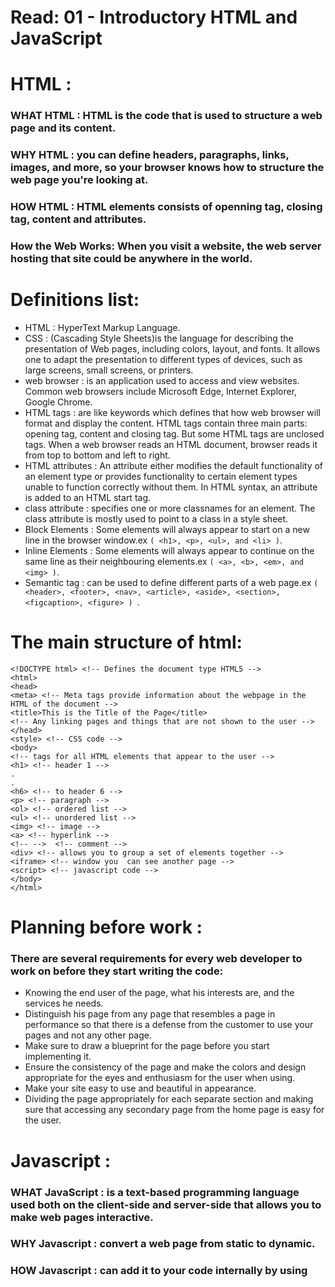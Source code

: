 # Read: 01 - Introductory HTML and JavaScript
# HTML :
### WHAT HTML : HTML is the code that is used to structure a web page and its content. ‏
### WHY HTML : you can define headers, paragraphs, links, images, and more, so your browser knows how to structure the web page you're looking at.
### HOW HTML : HTML elements consists of openning tag, closing tag, content and attributes.
### How the Web Works: When you visit a website, the web server hosting that site could be anywhere in the  world.
# Definitions list:
* HTML : HyperText Markup Language.
* CSS : (Cascading Style Sheets)is the language for describing the presentation of Web pages, including colors, layout, and fonts. It allows one to adapt the presentation to different types of devices, such as large screens, small screens, or printers.
* web browser : is an application used to access and view websites. Common web browsers include Microsoft Edge, Internet Explorer, Google Chrome.
* HTML tags : are like keywords which defines that how web browser will format and display the content. HTML tags contain three main parts: opening tag, content and closing tag. But some HTML tags are unclosed tags. When a web browser reads an HTML document, browser reads it from top to bottom and left to right.
* HTML attributes : An attribute either modifies the default functionality of an element type or provides functionality to certain element types unable to function correctly without them. In HTML syntax, an attribute is added to an HTML start tag.
* class attribute : specifies one or more classnames for an element. The class attribute is mostly used to point to a class in a style sheet.
* Block Elements : Some elements will always  appear to start on a new line in  the browser window.ex ``` ( <h1>, <p>, <ul>, and <li> ) ```.
* Inline Elements : Some elements will always  appear to continue on the  same line as their neighbouring  elements.ex ``` ( <a>, <b>, <em>, and <img> ) ```.
* Semantic tag : can be used to define different parts of a web page.ex ```( <header>, <footer>, <nav>, <article>, <aside>, <section>, <figcaption>, <figure> ) ```.
# The main structure of html:
```
<!DOCTYPE html> <!-- Defines the document type HTML5 -->
<html>
<head>
<meta> <!-- Meta tags provide information about the webpage in the HTML of the document -->
<title>This is the Title of the Page</title>
<!-- Any linking pages and things that are not shown to the user -->
</head>
<style> <!-- CSS code -->
<body>
<!-- tags for all HTML elements that appear to the user -->
<h1> <!-- header 1 -->
.
.
<h6> <!-- to header 6 -->
<p> <!-- paragraph -->
<ol> <!-- ordered list -->
<ul> <!-- unordered list -->
<img> <!-- image -->
<a> <!-- hyperlink -->
<!-- -->  <!-- comment -->
<div> <!-- allows you to group a set of elements together -->
<iframe> <!-- window you  can see another page -->
<script> <!-- javascript code -->
</body>
</html>
```
# Planning before work :
### There are several requirements for every web developer to work on before they start writing the code:
* Knowing the end user of the page, what his interests are, and the services he needs.
* Distinguish his page from any page that resembles a page in performance so that there is a defense from the customer to use your pages and not any other page.
* Make sure to draw a blueprint for the page before you start implementing it.
* Ensure the consistency of the page and make the colors and design appropriate for the eyes and enthusiasm for the user when using.
* Make your site easy to use and beautiful in appearance.
* Dividing the page appropriately for each separate section and making sure that accessing any secondary page from the home page is easy for the user.
# Javascript :
### WHAT JavaScript : is a text-based programming language used both on the client-side and server-side that allows you to make web pages interactive.
### WHY Javascript : convert a web page from static to dynamic.
### HOW Javascript : can add it to your code internally by using <script> tag or externlly file to link it.
# Definitions list:
* Script : element is used to embed executable code or data; this is typically used to embed or refer to JavaScript code.
* Events : is an action that occurs as a result of the user or another source, such as a mouse click. An event handler is a routine that deals with the event, allowing a programmer to write code that will be executed when the event occurs.
* Objects : Objects exist to communicate. It is a common vocabulary for everyone involved in a project.
* Methods : allows the sending objects to invoke behaviors and to delegate the implementation of those behaviors to the receiving object.
# structure of Javascript :
``` <Script>
var // defines variable
if (condition){} // if statement
prompt() // user input
alert() // output data
document.write() // Writing in html
// .... // comment
</Script> ```
